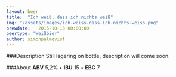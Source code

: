 ```yaml
---
layout: beer
title:  "Ich weiß, dass ich nichts weiß"
img: "/assets/images/ich-weiss-dass-ich-nichts-weiss.png"
brewdate:   2015-10-13 00:00:00
beertype: "Weißbier"
author: simonpalmqvist
---
```


###Description
Still lagering on bottle, description will come soon.

###About
__ABV__ 5,2% • __IBU__ 15 • __EBC__ 7


